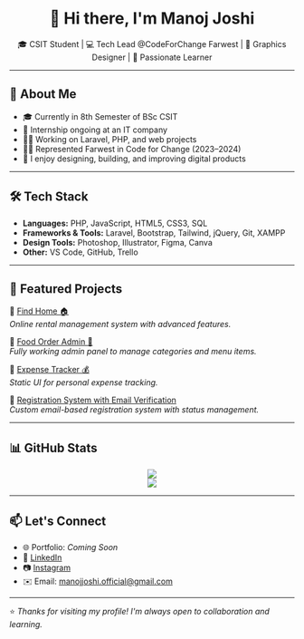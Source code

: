 <h1 align="center">👋 Hi there, I'm Manoj Joshi</h1>

<p align="center">
🎓 CSIT Student | 💻 Tech Lead @CodeForChange Farwest | 🎨 Graphics Designer | 🧠 Passionate Learner
</p>

---

## 🚀 About Me
- 🎓 Currently in 8th Semester of BSc CSIT  
- 💼 Internship ongoing at an IT company  
- 👨‍💻 Working on Laravel, PHP, and web projects  
- 🧑‍🏫 Represented Farwest in Code for Change (2023–2024)  
- 💬 I enjoy designing, building, and improving digital products  

---

## 🛠 Tech Stack
- **Languages:** PHP, JavaScript, HTML5, CSS3, SQL  
- **Frameworks & Tools:** Laravel, Bootstrap, Tailwind, jQuery, Git, XAMPP  
- **Design Tools:** Photoshop, Illustrator, Figma, Canva  
- **Other:** VS Code, GitHub, Trello  

---

## 📂 Featured Projects

🔹 [Find Home 🏠](https://github.com/manojjoshi099/find-home)  
_Online rental management system with advanced features._

🔹 [Food Order Admin 🍔](https://github.com/manojjoshi099/restaurant-admin)  
_Fully working admin panel to manage categories and menu items._

🔹 [Expense Tracker 💰](https://github.com/manojjoshi099/expense-tracker-ui)  
_Static UI for personal expense tracking._

🔹 [Registration System with Email Verification](https://github.com/manojjoshi099/user-register-email-verification)  
_Custom email-based registration system with status management._

---

## 📊 GitHub Stats
<p align="center">
  <img src="https://github-readme-stats.vercel.app/api?username=manojjoshi099&show_icons=true&theme=tokyonight" />
  <br>
  <img src="https://github-readme-streak-stats.herokuapp.com/?user=manojjoshi099&theme=tokyonight" />
</p>

---

## 📫 Let's Connect
- 🌐 Portfolio: _Coming Soon_
- 💼 [LinkedIn](https://www.linkedin.com/in/manojjoshi099/)
- 📷 [Instagram](https://www.instagram.com/manojjoshi099/)
- ✉️ Email: manojjoshi.official@gmail.com

---

⭐ _Thanks for visiting my profile! I'm always open to collaboration and learning._  
